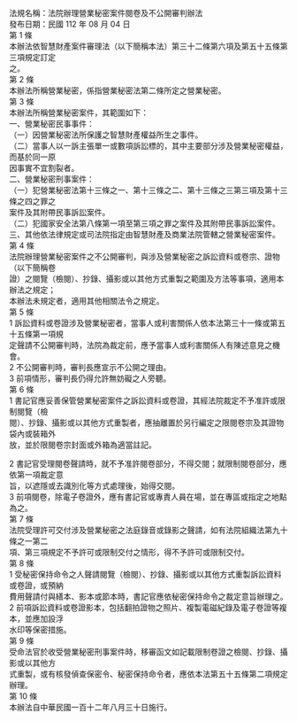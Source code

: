 法規名稱：法院辦理營業秘密案件閱卷及不公開審判辦法  
發布日期：民國 112 年 08 月 04 日  
第 1 條  
本辦法依智慧財產案件審理法（以下簡稱本法）第三十二條第六項及第五十五條第三項規定訂定  
之。  
第 2 條  
本辦法所稱營業秘密，係指營業秘密法第二條所定之營業秘密。  
第 3 條  
本辦法所稱營業秘密案件，其範圍如下：  
一、營業秘密民事事件：  
（一）因營業秘密法所保護之智慧財產權益所生之事件。  
（二）當事人以一訴主張單一或數項訴訟標的，其中主要部分涉及營業秘密權益，而基於同一原  
因事實不宜割裂者。  
二、營業秘密刑事案件：  
（一）犯營業秘密法第十三條之一、第十三條之二、第十三條之三第三項及第十三條之四之罪之  
案件及其附帶民事訴訟案件。  
（二）犯國家安全法第八條第一項至第三項之罪之案件及其附帶民事訴訟案件。  
三、其他依法律規定或司法院指定由智慧財產及商業法院管轄之營業秘密案件。  
第 4 條  
法院辦理營業秘密案件之不公開審判，與涉及營業秘密之訴訟資料或卷宗、證物（以下簡稱卷  
證）之閱覽（檢閱）、抄錄、攝影或以其他方式重製之範圍及方法等事項，適用本辦法之規定；  
本辦法未規定者，適用其他相關法令之規定。  
第 5 條  
1 訴訟資料或卷證涉及營業秘密者，當事人或利害關係人依本法第三十一條或第五十五條第一項規  
定聲請不公開審判時，法院為裁定前，應予當事人或利害關係人有陳述意見之機會。  
2 不公開審判時，審判長應宣示不公開之理由。  
3 前項情形，審判長仍得允許無妨礙之人旁聽。  
第 6 條  
1 書記官應妥善保管營業秘密案件之訴訟資料或卷證，其經法院裁定不予准許或限制閱覽（檢  
閱）、抄錄、攝影或以其他方式重製者，應抽離置於另行編定之限閱卷宗及其證物袋內或裝箱外  
放，並於限閱卷宗封面或外箱為適當註記。  


2 書記官受理閱卷聲請時，就不予准許閱卷部分，不得交閱；就限制閱卷部分，應依第一項裁定意  
旨，以遮隱或去識別化等方式處理後，始得交閱。  
3 前項閱卷，除電子卷證外，應有書記官或專責人員在場，並在專區或指定之地點為之。  
第 7 條  
法院受理許可交付涉及營業秘密之法庭錄音或錄影之聲請，如有法院組織法第九十條之一第二  
項、第三項規定不予許可或限制交付之情形，得不予許可或限制交付。  
第 8 條  
1 受秘密保持命令之人聲請閱覽（檢閱）、抄錄、攝影或以其他方式重製訴訟資料或卷證，或預納  
費用聲請付與繕本、影本或節本時，書記官應依秘密保持命令之裁定意旨辦理之。  
2 前項訴訟資料或卷證影本，包括翻拍證物之照片、複製電磁紀錄及電子卷證等複本，並應加設浮  
水印等保密措施。  
第 9 條  
受命法官於收受營業秘密刑事案件時，移審函文如記載限制卷證之檢閱、抄錄、攝影或以其他方  
式重製，或有核發偵查保密令、秘密保持命令者，應依本法第五十五條第二項規定辦理。  
第 10 條  
本辦法自中華民國一百十二年八月三十日施行。  


